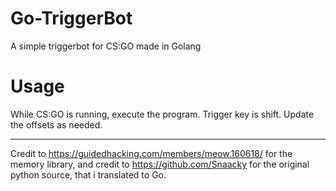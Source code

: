 # Go-TriggerBot
A simple triggerbot for CS:GO made in Golang

# Usage

While CS:GO is running, execute the program. Trigger key is shift. Update the offsets as needed.

____________________________

Credit to https://guidedhacking.com/members/meow.160618/ for the memory library, and credit to
https://github.com/Snaacky for the original python source, that i translated to Go.
